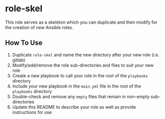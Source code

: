 # role-skel
This role serves as a skeleton which you can duplicate and then modify for the creation of new Ansible roles.

## How To Use
1. Duplicate `role-skel` and name the new directory after your new role (i.e. gitlab)
2. Modify/add/remove the role sub-directories and files to suit your new role
3. Create a new playbook to call your role in the root of the `playbooks` directory
4. Include your new playbook in the `main.yml` file in the root of the `playbooks` directory
5. Double-check and remove any `empty` files that remain in non-empty sub-directories
6. Update this README to describe your role as well as provide instructions for use
